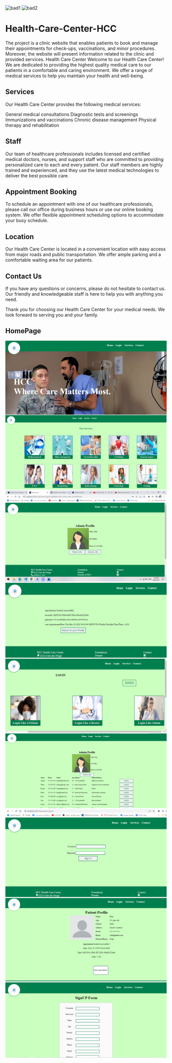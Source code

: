![bad1](https://img.shields.io/badge/Stack-MERN-green) ![bad2](https://img.shields.io/badge/Coder-Rawan-yellow)

# Health-Care-Center-HCC

The project is a clinic website that enables patients to book and manage their appointments for check-ups, vaccinations, and minor procedures. Moreover, the website will present information related to the clinic and provided services.
Health Care Center
Welcome to our Health Care Center! We are dedicated to providing the highest quality medical care to our patients in a comfortable and caring environment. We offer a range of medical services to help you maintain your health and well-being.

## Services

Our Health Care Center provides the following medical services:

General medical consultations
Diagnostic tests and screenings
Immunizations and vaccinations
Chronic disease management
Physical therapy and rehabilitation

## Staff

Our team of healthcare professionals includes licensed and certified medical doctors, nurses, and support staff who are committed to providing personalized care to each and every patient. Our staff members are highly trained and experienced, and they use the latest medical technologies to deliver the best possible care.

## Appointment Booking

To schedule an appointment with one of our healthcare professionals, please call our office during business hours or use our online booking system. We offer flexible appointment scheduling options to accommodate your busy schedule.

## Location

Our Health Care Center is located in a convenient location with easy access from major roads and public transportation. We offer ample parking and a comfortable waiting area for our patients.

## Contact Us

If you have any questions or concerns, please do not hesitate to contact us. Our friendly and knowledgeable staff is here to help you with anything you need.

Thank you for choosing our Health Care Center for your medical needs. We look forward to serving you and your family.
## HomePage
<img src="screenpicture/1.png" align="center"/>
<img src="screenpicture/2.png"/>
<img src="screenpicture/3.png"/>
<img src="screenpicture/4.png"/>
<img src="screenpicture/5.png"/>
<img src="screenpicture/6.png"/>
<img src="screenpicture/7.png"/>
<img src="screenpicture/9.png"/>

<img src="screenpicture/10.png"/>


